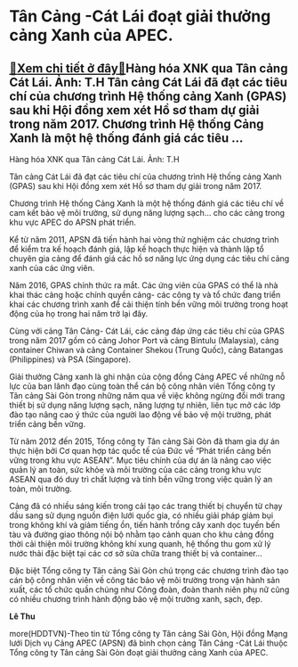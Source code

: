 Tân Cảng -Cát Lái đoạt giải thưởng cảng Xanh của APEC.
======================================================

[:gift:Xem chi tiết ở đây:gift:](https://hddtvn.com/tan-cang-cat-lai-doat-giai-thuong-cang-xanh-cua-apec/)Hàng hóa XNK qua Tân cảng Cát Lái. Ảnh: T.H Tân cảng Cát Lái đã đạt các tiêu chí của chương trình Hệ thống cảng Xanh (GPAS) sau khi Hội đồng xem xét Hồ sơ tham dự giải trong năm 2017. Chương trình Hệ thống Cảng Xanh là một hệ thống đánh giá các tiêu …
-----------------------------------------------------------------------------------------------------------------------------------------------------------------------------------------------------------------------------------------------------------







 






 Hàng hóa XNK qua Tân cảng Cát Lái. Ảnh: T.H 


 


Tân cảng Cát Lái đã đạt các tiêu chí của chương trình Hệ thống cảng Xanh (GPAS) sau khi Hội đồng xem xét Hồ sơ tham dự giải trong năm 2017.


 Chương trình Hệ thống Cảng Xanh là một hệ thống đánh giá các tiêu chí về cam kết bảo vệ môi trường, sử dụng năng lượng sạch… cho các cảng trong khu vực APEC do APSN phát triển. 


 Kể từ năm 2011, APSN đã tiến hành hai vòng thử nghiệm các chương trình để kiểm tra kế hoạch đánh giá, lập kế hoạch thực hiện và thành lập tổ chuyên gia cảng để đánh giá các hồ sơ năng lực ứng dụng các tiêu chí cảng xanh của các ứng viên.


 Năm 2016, GPAS chính thức ra mắt. Các ứng viên của GPAS có thể là nhà khai thác cảng hoặc chính quyền cảng- các công ty và tổ chức đang triển khai các chương trình xanh để cải thiện tính bền vững môi trường trong hoạt động của họ trong hai năm trở lại đây.


 Cùng với cảng Tân Cảng- Cát Lái, các cảng đáp ứng các tiêu chí của GPAS trong năm 2017 gồm có cảng Johor Port và cảng Bintulu (Malaysia), cảng container Chiwan và cảng Container Shekou (Trung Quốc), cảng Batangas (Philippines) và PSA (Singapore).


 Giải thưởng Cảng xanh là ghi nhận của cộng đồng Cảng APEC về những nỗ lực của ban lãnh đạo cùng toàn thể cán bộ công nhân viên Tổng công ty Tân cảng Sài Gòn trong những năm qua về việc không ngừng đổi mới trang thiết bị sử dụng năng lượng sạch, năng lượng tự nhiên, liên tục mở các lớp đào tạo nâng cao ý thức của người lao động về bảo vệ mội trường, phát triển cảng bền vững. 


 Từ năm 2012 đến 2015, Tổng công ty Tân cảng Sài Gòn đã tham gia dự án thực hiện bởi Cơ quan hợp tác quốc tế của Đức về “Phát triển cảng bền vững trong khu vực ASEAN”. Mục tiêu chính của dự án là nâng cao việc quản lý an toàn, sức khỏe và môi trường của các cảng trong khu vực ASEAN qua đó duy trì chất lượng và tính bền vững trong việc quản lý an toàn, môi trường.


 Cảng đã có nhiều sáng kiến trong cải tạo các trang thiết bị chuyển từ chạy dầu sang sử dụng nguồn điện lưới quốc gia, có nhiều giải pháp giảm bụi trong không khí và giảm tiếng ồn, tiến hành trồng cây xanh dọc tuyến bến tàu và đường giao thông nội bộ nhằm tạo cảnh quan cho khu cảng đồng thời cải thiện môi trường không khí xung quanh, hệ thống thu gom xử lý nước thải đặc biệt tại các cơ sở sửa chữa trang thiết bị và container… 


 Đặc biệt Tổng công ty Tân cảng Sài Gòn chú trọng các chương trình đào tạo cán bộ công nhân viên về công tác bảo vệ môi trường trong vận hành sản xuất, các tổ chức quần chúng như Công đoàn, đoàn thanh niên phụ nữ cũng có nhiều chương trình hành động bảo vệ mội trường xanh, sạch, đẹp.






**Lê Thu**



more(HDDTVN)-Theo tin từ Tổng công ty Tân cảng Sài Gòn, Hội đồng Mạng lưới Dịch vụ Cảng APEC (APSN) đã bình chọn cảng Tân Cảng -Cát Lái thuộc Tổng công ty Tân cảng Sài Gòn đoạt giải thưởng cảng Xanh của APEC.

